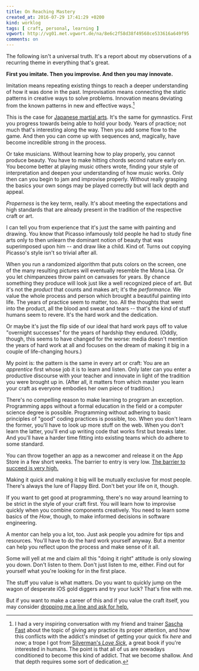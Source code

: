 ```yaml
---
title: On Reaching Mastery
created_at: 2016-07-29 17:41:29 +0200
kind: worklog
tags: [ craft, personal, learning ]
vgwort: http://vg01.met.vgwort.de/na/8e6c2f58d38f49568ce533616a649f95
comments: on
---
```


The following isn't a universal truth. It's a report about my observations of a recurring theme in everything that's great.

**First you imitate. Then you improvise. And then you may innovate.**

Imitation means repeating existing things to reach a deeper understanding of how it was done in the past. Improvisation means connecting the static patterns in creative ways to solve problems. Innovation means deviating from the known patterns in new and effective ways.[^ins]

[^ins]: I had a very inspiring conversation with my friend and trainer [Sascha Fast](http://saschafast.de/) about the topic of giving any practice its proper attention, and how this conflicts with the addict's mindset of getting your quick fix *here* and *now*; a trope I got from [Silverman's *Love Sick*](http://amzn.to/29TBlet), a great book if you're interested in humans. The point is that all of us are nowadays conditioned to become this kind of addict. That we become shallow. And that depth requires some sort of dedication.

This is the case for [Japanese martial arts](https://en.wikipedia.org/wiki/Shuhari). It's the same for gymnastics. First you progress towards being able to hold your body. Years of practice; not much that's interesting along the way. Then you add some flow to the game. And then you can come up with sequences and, magically, have become incredible strong in the process.

Or take musicians. Without learning how to play properly, you cannot produce beauty. You have to make hitting chords second nature early on. You become better at playing music others wrote, finding your style of interpretation and deepen your understanding of how music works. Only then can you begin to jam and improvise properly. Without really grasping the basics your own songs may be played correctly but will lack depth and appeal.

*Properness* is the key term, really. It's about meeting the expectations and high standards that are already present in the tradition of the respective craft or art.

I can tell you from experience that it's just the same with painting and drawing. You know that Picasso infamously told people he had to study fine arts only to then unlearn the dominant notion of beauty that was superimposed upon him -- and draw like a child. Kind of. Turns out copying Picasso's style isn't so trivial after all.

When you run a randomized algorithm that puts colors on the screen, one of the many resulting pictures will eventually resemble the Mona Lisa. Or you let chimpanzees throw paint on canvases for years. By chance something they produce will look just like a well recognized piece of art. But it's not the *product* that counts and makes art; it's the _performance._ We value the whole process and person which brought a beautiful painting into life. The years of practice seem to matter, too. All the thoughts that went into the product, all the blood and sweat and tears -- that's the kind of stuff humans seem to revere. It's the hard work and the dedication. 

Or maybe it's just the flip side of our ideal that hard work pays off to value "overnight successes" for the years of hardship they endured. (Oddly, though, this seems to have changed for the worse: media doesn't mention the years of hard work at all and focuses on the dream of making it big in a couple of life-changing hours.)

My point is: the pattern is the same in every art or craft: You are an *apprentice* first whose job it is to learn and listen. Only later can you enter a productive discourse with your teacher and innovate in light of the tradition you were brought up in. (After all, it matters from which master you learn your craft as everyone embodies her own piece of tradition.)

There's no compelling reason to make learning to program an exception. Programming apps without a formal education in the field or a computer science degree is possible. Programming without adhering to basic principles of "good" coding practices is possible, too. When you don't learn the former, you'll have to look up more stuff on the web. When you don't learn the latter, you'll end up writing code that works first but breaks later. And you'll have a harder time fitting into existing teams which do adhere to some standard.

You can throw together an app as a newcomer and release it on the App Store in a few short weeks. The barrier to entry is very low. [The barrier to succeed is very high.](http://inessential.com/2015/06/30/love)

Making it quick and making it big will be mutually exclusive for most people. There's always the lure of Flappy Bird. Don't bet your life on it, though.


If you want to get good at programming, there's no way around learning to be strict in the style of your craft first. You will learn how to improvise quickly when you combine components creatively. You need to learn some basics of the _How_, though, to make informed decisions in software engineering. 

A mentor can help you a lot, too. Just ask people you admire for tips and resources. You'll have to do the hard work yourself anyway. But a mentor can help you reflect upon the process and make sense of it all.

Some will yell at me and claim all this "doing it right" attitude is only slowing you down. Don't listen to them. Don't just listen to me, either. Find out for yourself what you're looking for in the first place.

The stuff you value is what matters. Do you want to quickly jump on the wagon of desperate iOS gold diggers and try your luck? That's fine with me. 

But if you want to make a career of this and if you value the craft itself, you may consider [dropping me a line and ask for help.](http://christiantietze.de/contact/)
